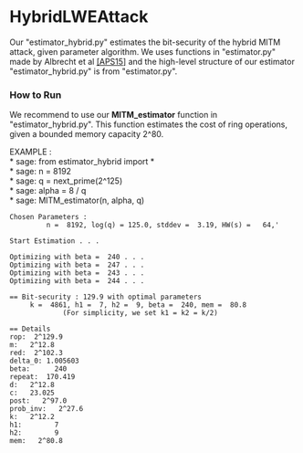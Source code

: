 # HybridLWEAttack

Our "estimator_hybrid.py" estimates the bit-security of the hybrid MITM attack, given parameter algorithm.
We uses functions in "estimator.py" made by Albrecht et al [[APS15]](https://eprint.iacr.org/2015/046)
and the high-level structure of our estimator "estimator_hybrid.py" is from "estimator.py".

### How to Run

We recommend to use our **MITM_estimator** function in "estimator_hybrid.py". This function estimates the cost of ring operations, given a bounded memory capacity 2^80.

EXAMPLE :\
    * sage: from estimator_hybrid import *\
    * sage: n = 8192\
    * sage: q = next_prime(2^125)\
    * sage: alpha = 8 / q\
    * sage: MITM_estimator(n, alpha, q)
    
    
    

    Chosen Parameters :
             n =  8192, log(q) = 125.0, stddev =  3.19, HW(s) =   64,'
     
    Start Estimation . . .

    Optimizing with beta =  240 . . .
    Optimizing with beta =  247 . . .
    Optimizing with beta =  243 . . .
    Optimizing with beta =  244 . . .

    == Bit-security : 129.9 with optimal parameters
         k =  4861, h1 =  7, h2 =  9, beta =  240, mem =  80.8
                 (For simplicity, we set k1 = k2 = k/2)

    == Details
    rop:  2^129.9
    m:   2^12.8
    red:  2^102.3
    delta_0: 1.005603
    beta:      240
    repeat:  170.419
    d:   2^12.8
    c:   23.025
    post:   2^97.0
    prob_inv:   2^27.6
    k:   2^12.2
    h1:        7
    h2:        9
    mem:   2^80.8
